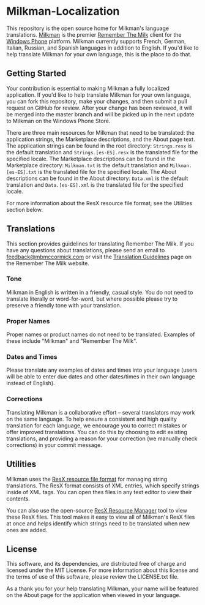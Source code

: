 Milkman-Localization
====================

This repository is the open source home for Milkman's language translations. [Milkman](http://www.windowsphone.com/en-us/store/app/milkman/2d14a2ea-9445-4d46-b385-8b2e45f7f6d8) is the premier [Remember The Milk](http://www.rememberthemilk.com/) client for the [Windows Phone](http://www.windowsphone.com/) platform. Milkman currently supports French, German, Italian, Russian, and Spanish languages in addition to English. If you'd like to help translate Milkman for your own language, this is the place to do that.


Getting Started
---------------

Your contribution is essential to making Milkman a fully localized application. If you'd like to help translate Milkman for your own language, you can fork this repository, make your changes, and then submit a pull request on GitHub for review. After your change has been reviewed, it will be merged into the master branch and will be picked up in the next update to Milkman on the Windows Phone Store.

There are three main resources for Milkman that need to be translated: the application strings, the Marketplace descriptions, and the About page text. The application strings can be found in the root directory: `Strings.resx` is the default translation and `Strings.[es-ES].resx` is the translated file for the specified locale. The Marketplace descriptions can be found in the Marketplace directory: `Milkman.txt` is the default translation and `Milkman.[es-ES].txt` is the translated file for the specified locale. The About descriptions can be found in the About directory: `Data.xml` is the default translation and `Data.[es-ES].xml` is the translated file for the specified locale.

For more information about the ResX resource file format, see the Utilities section below.


Translations
------------

This section provides guidelines for translating Remember The Milk. If you have any questions about translations, please send an email to feedback@mbmccormick.com or visit the [Translation Guidelines](https://www.rememberthemilk.com/services/translate/guidelines.rtm) page on the Remember The Milk website.

### Tone
Milkman in English is written in a friendly, casual style. You do not need to translate literally or word-for-word, but where possible please try to preserve a friendly tone with your translation.

### Proper Names
Proper names or product names do not need to be translated. Examples of these include "Milkman" and "Remember The Milk".

### Dates and Times
Please translate any examples of dates and times into your language (users will be able to enter due dates and other dates/times in their own language instead of English).

### Corrections
Translating Milkman is a collaborative effort – several translators may work on the same language. To help ensure a consistent and high quality translation for each language, we encourage you to correct mistakes or offer improved translations. You can do this by choosing to edit existing translations, and providing a reason for your correction (we manually check corrections) in your commit message.


Utilities
---------

Milkman uses the [ResX resource file format](http://msdn.microsoft.com/en-us/library/ekyft91f(v=vs.90).aspx) for managing string translations. The ResX format consists of XML entries, which specify strings inside of XML tags. You can open thes files in any text editor to view their contents. 

You can also use the open-source [ResX Resource Manager](http://resxresourcemanager.codeplex.com) tool to view these ResX files. This tool makes it easy to view all of Milkman's ResX files at once and helps identify which strings need to be translated when new ones are added.


License
-------

This software, and its dependencies, are distributed free of charge and licensed under the MIT License. For more information about this license and the terms of use of this software, please review the LICENSE.txt file.

As a thank you for your help translating Milkman, your name will be featured on the About page for the application when viewed in your language.
